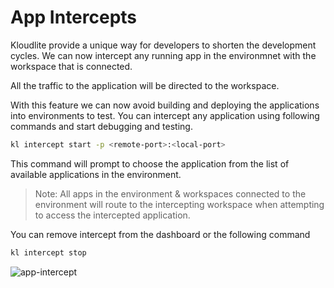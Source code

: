 # App Intercepts

Kloudlite provide a unique way for developers to shorten the development cycles. We can now intercept any running app in the environmnet with the workspace that is connected.

All the traffic to the application will be directed to the workspace.

With this feature we can now avoid building and deploying the applications into environments to test. You can intercept any application using following commands and start
debugging and testing.

```bash
kl intercept start -p <remote-port>:<local-port>
```

This command will prompt to choose the application from the list of available applications in the environment.

> Note: All apps in the environment & workspaces connected to the environment will route to the intercepting workspace when attempting to access the intercepted application.

You can remove intercept from the dashboard or the following command

```bash
kl intercept stop
```

![app-intercept](/docs/workspace/app-intercept.gif)

